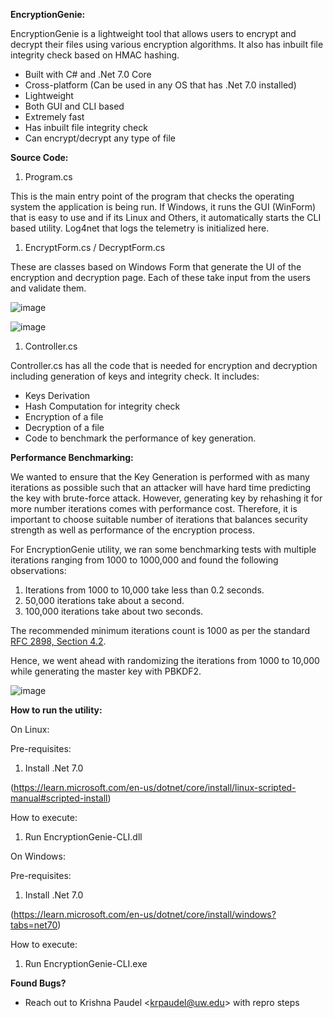 **EncryptionGenie:**

EncryptionGenie is a lightweight tool that allows users to encrypt and decrypt their files using various encryption algorithms. It also has inbuilt file integrity check based on HMAC hashing.

- Built with C# and .Net 7.0 Core
- Cross-platform (Can be used in any OS that has .Net 7.0 installed)
- Lightweight
- Both GUI and CLI based
- Extremely fast
- Has inbuilt file integrity check
- Can encrypt/decrypt any type of file

**Source Code:**

1. Program.cs

This is the main entry point of the program that checks the operating system the application is being run. If Windows, it runs the GUI (WinForm) that is easy to use and if its Linux and Others, it automatically starts the CLI based utility. Log4net that logs the telemetry is initialized here.

1. EncryptForm.cs / DecryptForm.cs

These are classes based on Windows Form that generate the UI of the encryption and decryption page. Each of these take input from the users and validate them.

![image](https://github.com/Krishna-Paudel/EncryptionGenie/assets/52009770/cbf39b65-3308-44ff-a5d5-c3a3596ab75b)

![image](https://github.com/Krishna-Paudel/EncryptionGenie/assets/52009770/895edab3-7020-4ff0-82d4-a322baff6932)

1. Controller.cs

Controller.cs has all the code that is needed for encryption and decryption including generation of keys and integrity check. It includes:

  - Keys Derivation
  - Hash Computation for integrity check
  - Encryption of a file
  - Decryption of a file
  - Code to benchmark the performance of key generation.

**Performance Benchmarking:**

We wanted to ensure that the Key Generation is performed with as many iterations as possible such that an attacker will have hard time predicting the key with brute-force attack. However, generating key by rehashing it for more number iterations comes with performance cost. Therefore, it is important to choose suitable number of iterations that balances security strength as well as performance of the encryption process.

For EncryptionGenie utility, we ran some benchmarking tests with multiple iterations ranging from 1000 to 1000,000 and found the following observations:

1. Iterations from 1000 to 10,000 take less than 0.2 seconds.
2. 50,000 iterations take about a second.
3. 100,000 iterations take about two seconds.

The recommended minimum iterations count is 1000 as per the standard [RFC 2898, Section 4.2](https://www.ietf.org/rfc/rfc2898.txt).

Hence, we went ahead with randomizing the iterations from 1000 to 10,000 while generating the master key with PBKDF2.

![image](https://github.com/Krishna-Paudel/EncryptionGenie/assets/52009770/f50af9a3-19c6-4299-b5bb-fa0f22e81bec)


**How to run the utility:**

On Linux:

Pre-requisites:

1. Install .Net 7.0

(https://learn.microsoft.com/en-us/dotnet/core/install/linux-scripted-manual#scripted-install)

How to execute:

1. Run EncryptionGenie-CLI.dll

On Windows:

Pre-requisites:

1. Install .Net 7.0

(https://learn.microsoft.com/en-us/dotnet/core/install/windows?tabs=net70)

How to execute:

1. Run EncryptionGenie-CLI.exe

**Found Bugs?**

- Reach out to Krishna Paudel \<[krpaudel@uw.edu](mailto:krpaudel@uw.edu)\> with repro steps
